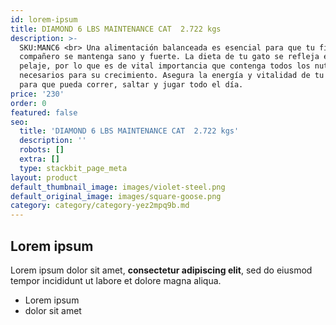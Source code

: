 ```yaml
---
id: lorem-ipsum
title: DIAMOND 6 LBS MAINTENANCE CAT  2.722 kgs
description: >-
  SKU:MANC6 <br> Una alimentación balanceada es esencial para que tu fiel
  compañero se mantenga sano y fuerte. La dieta de tu gato se refleja en su
  pelaje, por lo que es de vital importancia que contenga todos los nutrientes
  necesarios para su crecimiento. Asegura la energía y vitalidad de tu amigo
  para que pueda correr, saltar y jugar todo el día.
price: '230'
order: 0
featured: false
seo:
  title: 'DIAMOND 6 LBS MAINTENANCE CAT  2.722 kgs'
  description: ''
  robots: []
  extra: []
  type: stackbit_page_meta
layout: product
default_thumbnail_image: images/violet-steel.png
default_original_image: images/square-goose.png
category: category/category-yez2mpq9b.md
---
```

## Lorem ipsum

Lorem ipsum dolor sit amet, **consectetur adipiscing elit**, sed do eiusmod tempor incididunt ut labore et dolore magna aliqua.

- Lorem ipsum
- dolor sit amet